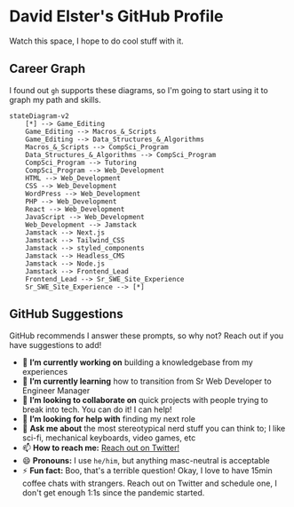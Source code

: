 # David Elster's GitHub Profile

Watch this space, I hope to do cool stuff with it.

## Career Graph

I found out `gh` supports these diagrams, so I'm going to start using it to graph my path and skills.

```mermaid
stateDiagram-v2
    [*] --> Game_Editing
    Game_Editing --> Macros_&_Scripts
    Game_Editing --> Data_Structures_&_Algorithms
    Macros_&_Scripts --> CompSci_Program
    Data_Structures_&_Algorithms --> CompSci_Program
    CompSci_Program --> Tutoring
    CompSci_Program --> Web_Development
    HTML --> Web_Development
    CSS --> Web_Development
    WordPress --> Web_Development
    PHP --> Web_Development
    React --> Web_Development
    JavaScript --> Web_Development
    Web_Development --> Jamstack
    Jamstack --> Next.js
    Jamstack --> Tailwind_CSS
    Jamstack --> styled_components
    Jamstack --> Headless_CMS
    Jamstack --> Node.js
    Jamstack --> Frontend_Lead
    Frontend_Lead --> Sr_SWE_Site_Experience
    Sr_SWE_Site_Experience --> [*]
```

## GitHub Suggestions

GitHub recommends I answer these prompts, so why not? Reach out if you have suggestions to add!

- 🔭 **I’m currently working on** building a knowledgebase from my experiences
- 🌱 **I’m currently learning** how to transition from Sr Web Developer to Engineer Manager
- 👯 **I’m looking to collaborate on** quick projects with people trying to break into tech. You can do it! I can help!
- 🤔 **I’m looking for help with** finding my next role
- 💬 **Ask me about** the most stereotypical nerd stuff you can think to; I like sci-fi, mechanical keyboards, video games, etc
- 📫 **How to reach me:** [Reach out on Twitter!](https://twitter.com/messages/compose?recipient_id=1096136712890261505)
- 😄 **Pronouns:** I use `he/him`, but anything masc-neutral is acceptable 
- ⚡ **Fun fact:** Boo, that's a terrible question! Okay, I love to have 15min coffee chats with strangers. Reach out on Twitter and schedule one, I don't get enough 1:1s since the pandemic started. 
